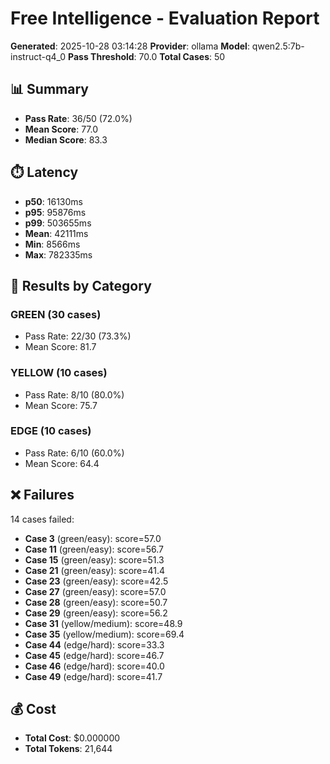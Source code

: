 # Free Intelligence - Evaluation Report

**Generated**: 2025-10-28 03:14:28
**Provider**: ollama
**Model**: qwen2.5:7b-instruct-q4_0
**Pass Threshold**: 70.0
**Total Cases**: 50

## 📊 Summary

- **Pass Rate**: 36/50 (72.0%)
- **Mean Score**: 77.0
- **Median Score**: 83.3

## ⏱️  Latency

- **p50**: 16130ms
- **p95**: 95876ms
- **p99**: 503655ms
- **Mean**: 42111ms
- **Min**: 8566ms
- **Max**: 782335ms

## 📂 Results by Category

### GREEN (30 cases)
- Pass Rate: 22/30 (73.3%)
- Mean Score: 81.7

### YELLOW (10 cases)
- Pass Rate: 8/10 (80.0%)
- Mean Score: 75.7

### EDGE (10 cases)
- Pass Rate: 6/10 (60.0%)
- Mean Score: 64.4

## ❌ Failures

14 cases failed:

- **Case 3** (green/easy): score=57.0
- **Case 11** (green/easy): score=56.7
- **Case 15** (green/easy): score=51.3
- **Case 21** (green/easy): score=41.4
- **Case 23** (green/easy): score=42.5
- **Case 27** (green/easy): score=57.0
- **Case 28** (green/easy): score=50.7
- **Case 29** (green/easy): score=56.2
- **Case 31** (yellow/medium): score=48.9
- **Case 35** (yellow/medium): score=69.4
- **Case 44** (edge/hard): score=33.3
- **Case 45** (edge/hard): score=46.7
- **Case 46** (edge/hard): score=40.0
- **Case 49** (edge/hard): score=41.7

## 💰 Cost

- **Total Cost**: $0.000000
- **Total Tokens**: 21,644